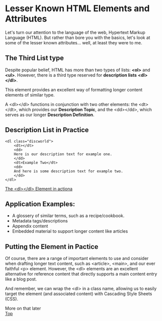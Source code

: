 # Lesser Known HTML Elements and Attributes  
Let's turn our attention to the language of the web, Hypertext Markup Language (HTML). But rather than bore you with the basics, let's look at some of the lesser known attributes... well, at least they were to me. 

## The Third List type
Despite popular belief, HTML has more than two types of lists: **&lt;ol&gt;** and **&lt;ul&gt;**. However, there is a third type reserved for **description lists** **&lt;dl&gt;&lt;/dl&gt;**.  

This element provides an excellent way of formatting longer content elements of similar type. 

A &lt;dl&gt;&lt;/dl&gt; functions in conjunction with two other elements: the &lt;dt&gt;&lt;/dt&gt;, which provides our **Description Topic**, and the &lt;dd&gt;&lt;/dd&gt;, which serves as our longer **Description Definition**. 

## Description List in Practice  
``` 
<dl class="discworld">
    <dt></dt>
    <dd>
    Here is our description text for example one.
    </dd>
    <dt>Example Two</dt>
    <dd>
    And here is some description text for example two.
    </dd>
</dl>
```
[The &lt;dl&gt;&lt;/dl&gt; Element in actiona]("file:///Users/grasslee/Desktop/my_projects/learn_html/index.html")  

## Application Examples:
- A glossery of similar terms, such as a recipe/cookbook.
- Metadata tags/descriptions
- Appendix content
- Embedded material to support longer content like articles

## Putting the Element in Pactice  
Of course, there are a range of important elements to use and consider when drafting longer text content, such as &lt;article&gt;, &lt;main&gt;, and our ever faithful &lt;p&gt; element. However, the &lt;dl&gt; elements are an excellent alternative for reference content that directly supports a main content entry like a blog post.

And remember, we can wrap the &lt;dl&gt; in a class name, allowing us to easily target the element (and associated content) with Cascading Style Sheets (CSS).

More on that later  
[Top](#lesser-known-html-elements-and-attributeslesser-known-html-elements-and-attributes )